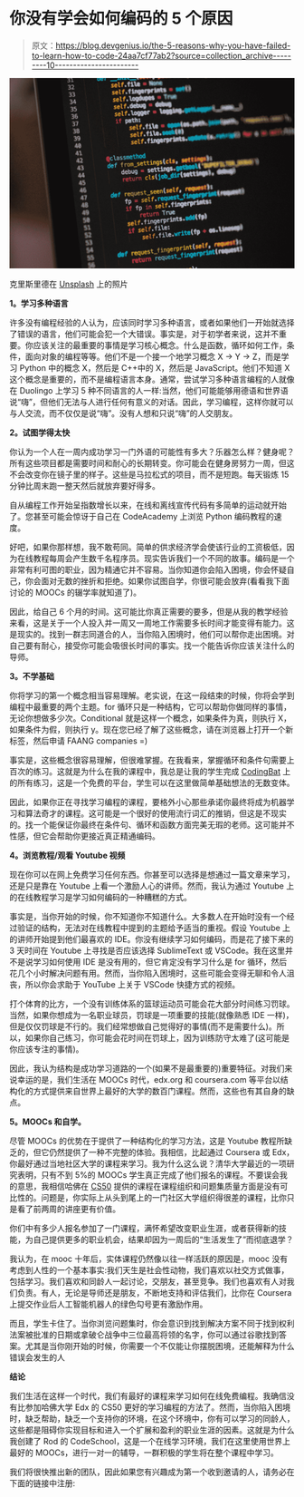 # 你没有学会如何编码的 5 个原因

> 原文：<https://blog.devgenius.io/the-5-reasons-why-you-have-failed-to-learn-how-to-code-24aa7cf77ab2?source=collection_archive---------10----------------------->

![](img/c81eae20f19a21c97b5c4f7282640835.png)

克里斯里德在 [Unsplash](https://unsplash.com?utm_source=medium&utm_medium=referral) 上的照片

**1。学习多种语言**

许多没有编程经验的人认为，应该同时学习多种语言，或者如果他们一开始就选择了错误的语言，他们可能会犯一个大错误。事实是，对于初学者来说，这并不重要。你应该关注的最重要的事情是学习核心概念。什么是函数，循环如何工作，条件，面向对象的编程等等。他们不是一个接一个地学习概念 X -> Y -> Z，而是学习 Python 中的概念 X，然后是 C++中的 X，然后是 JavaScript。他们不知道 X 这个概念是重要的，而不是编程语言本身。通常，尝试学习多种语言编程的人就像在 Duolingo 上学习 5 种不同语言的人一样:当然，他们可能能够用德语和世界语说“嗨”，但他们无法与人进行任何有意义的对话。因此，学习编程，这样你就可以与人交流，而不仅仅是说“嗨”。没有人想和只说“嗨”的人交朋友。

**2。试图学得太快**

你认为一个人在一周内成功学习一门外语的可能性有多大？乐器怎么样？健身呢？所有这些项目都是需要时间和耐心的长期转变。你可能会在健身房努力一周，但这不会改变你在镜子里的样子。这些是马拉松式的项目，而不是短跑。每天锻炼 15 分钟比周末跑一整天然后就放弃要好得多。

自从编程工作开始呈指数增长以来，在线和离线宣传代码有多简单的运动就开始了。您甚至可能会惊讶于自己在 CodeAcademy 上浏览 Python 编码教程的速度。

好吧，如果你那样想，我不敢苟同。简单的供求经济学会使该行业的工资极低，因为在线教程每周会产生数千名程序员。现实告诉我们一个不同的故事。编码是一个非常有利可图的职业，因为精通它并不容易。当你知道你会陷入困境，你会怀疑自己，你会面对无数的挫折和拒绝。如果你试图自学，你很可能会放弃(看看我下面讨论的 MOOCs 的辍学率就知道了)。

因此，给自己 6 个月的时间。这可能比你真正需要的要多，但是从我的教学经验来看，这是关于一个人投入并一周又一周地工作需要多长时间才能变得有能力。这是现实的。找到一群志同道合的人，当你陷入困境时，他们可以帮你走出困境。对自己要有耐心，接受你可能会吸很长时间的事实。找一个能告诉你应该关注什么的导师。

**3。不学基础**

你将学习的第一个概念相当容易理解。老实说，在这一段结束的时候，你将会学到编程中最重要的两个主题。for 循环只是一种结构，它可以帮助你做同样的事情，无论你想做多少次。Conditional 就是这样一个概念，如果条件为真，则执行 X，如果条件为假，则执行 y。现在您已经了解了这些概念，请在浏览器上打开一个新标签，然后申请 FAANG companies =)

事实是，这些概念很容易理解，但很难掌握。在我看来，掌握循环和条件句需要上百次的练习。这就是为什么在我的课程中，我总是让我的学生完成 [CodingBat](http://www.codingbat.com/) 上的所有练习，这是一个免费的平台，学生可以在这里做简单基础想法的无数变体。

因此，如果你正在寻找学习编程的课程，要格外小心那些承诺你最终将成为机器学习和算法奇才的课程。这可能是一个很好的使用流行词汇的推销，但这是不现实的。找一个能保证你最终在条件句、循环和函数方面完美无瑕的老师。这可能并不性感，但它会帮助你更接近真正精通编码。

**4。浏览教程/观看 Youtube 视频**

现在你可以在网上免费学习任何东西。你甚至可以选择是想通过一篇文章来学习，还是只是靠在 Youtube 上看一个激励人心的讲师。然而，我认为通过 Youtube 上的在线教程学习是学习如何编码的一种糟糕的方式。

事实是，当你开始的时候，你不知道你不知道什么。大多数人在开始时没有一个经过验证的结构，无法对在线教程中提到的主题给予适当的重视。假设 Youtube 上的讲师开始提到他们最喜欢的 IDE。你没有继续学习如何编码，而是花了接下来的 3 天时间在 Youtube 上寻找是否应该选择 SublimeText 或 VSCode。我在这里并不是说学习如何使用 IDE 是没有用的，但它肯定没有学习什么是 for 循环，然后花几个小时解决问题有用。然而，当你陷入困境时，这些可能会变得无聊和令人沮丧，所以你会求助于 YouTube 上关于 VSCode 快捷方式的视频。

打个体育的比方，一个没有训练体系的篮球运动员可能会花大部分时间练习罚球。当然，如果你想成为一名职业球员，罚球是一项重要的技能(就像熟悉 IDE 一样)，但是仅仅罚球是不行的。我们经常想做自己觉得好的事情(而不是需要什么)。所以，如果你自己练习，你可能会花时间在罚球上，因为训练防守太难了(这可能是你应该专注的事情)。

因此，我认为结构是成功学习道路的一个(如果不是最重要的)重要特征。对我们来说幸运的是，我们生活在 MOOCs 时代，edx.org 和 coursera.com 等平台以结构化的方式提供来自世界上最好的大学的数百门课程。然而，这些也有其自身的缺点。

**5。MOOCs 和自学。**

尽管 MOOCs 的优势在于提供了一种结构化的学习方法，这是 Youtube 教程所缺乏的，但它仍然提供了一种不完整的体验。我相信，比起通过 Coursera 或 Edx，你最好通过当地社区大学的课程来学习。我为什么这么说？清华大学最近的一项研究表明，只有不到 5%的 MOOCs 学生真正完成了他们报名的课程。不要误会我的意思，我相信哈佛在 [CS50](https://www.edx.org/course/cs50s-introduction-to-computer-science) 提供的课程在课程组织和问题集质量方面是没有可比性的。问题是，你实际上从头到尾上的一门社区大学组织得很差的课程，比你只是看了前两周的讲座更有价值。

你们中有多少人报名参加了一门课程，满怀希望改变职业生涯，或者获得新的技能，为自己提供更多的职业机会，结果却因为一周后的“生活发生了”而彻底退学？

我认为，在 mooc 十年后，实体课程仍然像以往一样活跃的原因是，mooc 没有考虑到人性的一个基本事实:我们天生是社会性动物，我们喜欢以社交方式做事，包括学习。我们喜欢和同龄人一起讨论，交朋友，甚至竞争。我们也喜欢有人对我们负责。有人，无论是导师还是朋友，不断地支持和评估我们，比你在 Coursera 上提交作业后人工智能机器人的绿色勾号更有激励作用。

而且，学生卡住了。当你浏览问题集时，你会意识到找到解决方案不同于找到权利法案被批准的日期或拿破仑战争中三位最高将领的名字，你可以通过谷歌找到答案。尤其是当你刚开始的时候，你需要一个不仅能让你摆脱困境，还能解释为什么错误会发生的人

**结论**

我们生活在这样一个时代，我们有最好的课程来学习如何在线免费编程。我确信没有比参加哈佛大学 Edx 的 CS50 更好的学习编程的方法了。然而，当你陷入困境时，缺乏帮助，缺乏一个支持你的环境，在这个环境中，你有可以学习的同龄人，这些都是阻碍你实现目标和进入一个扩展和盈利的职业生涯的因素。这就是为什么我创建了 Rod 的 CodeSchool，这是一个在线学习环境，我们在这里使用世界上最好的 MOOCs，进行一对一的辅导，一群积极的学生将在整个课程中学习。

我们将很快推出新的团队，因此如果您有兴趣成为第一个收到邀请的人，请务必在下面的链接中注册: